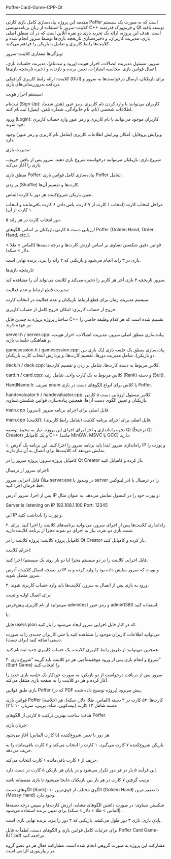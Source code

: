 Poffer-Card-Game-CPP-Qt

---
مقدمه
این پروژه پیاده‌سازی کامل بازی کارتی Poffer است که به صورت یک سیستم کلاینت-سرور با استفاده از زبان برنامه‌نویسی C++ و فریم‌ورک قدرتمند Qt توسعه یافته است. هدف این پروژه، ارائه یک تجربه بازی دو نفره آنلاین است که در آن منطق اصلی بازی، مدیریت کاربران، و ذخیره‌سازی تاریخچه بازی‌ها توسط سرور انجام شده و کلاینت‌ها رابط کاربری و تعامل با بازیکن را فراهم می‌کنند.

ویژگی‌ها
معماری کلاینت-سرور:

سرور: مسئول مدیریت اتصالات، احراز هویت (ورود و ثبت‌نام)، مدیریت جلسات بازی، اعمال قوانین بازی، محاسبه امتیازات، تعیین برنده و بازنده، و ذخیره تاریخچه بازی‌ها.

کلاینت: ارائه رابط کاربری گرافیکی (GUI) برای بازیکنان، ارسال درخواست‌ها به سرور و دریافت به‌روزرسانی‌های بازی.

سیستم احراز هویت:

ثبت‌نام (Sign Up): کاربران می‌توانند با وارد کردن نام کاربری، رمز عبور (هش شده)، اطلاعات شخصی (نام، نام خانوادگی، شماره تلفن، ایمیل) ثبت‌نام کنند.

ورود (Login): کاربران موجود می‌توانند با نام کاربری و رمز عبور وارد حساب کاربری خود شوند.

ویرایش پروفایل: امکان ویرایش اطلاعات کاربری (شامل نام کاربری و رمز عبور) وجود دارد.

مدیریت بازی:

شروع بازی: بازیکنان می‌توانند درخواست شروع بازی دهند. سرور پس از یافتن حریف، بازی را آغاز می‌کند.

منطق بازی Poffer: پیاده‌سازی کامل قوانین بازی Poffer شامل:

بر زدن (Shuffle) کارت‌ها و تقسیم آن‌ها.

تعیین بازیکن شروع‌کننده هر دور با کارت الماس.

مراحل انتخاب کارت (انتخاب ۱ کارت از ۷ کارت، پاس دادن ۶ کارت باقی‌مانده و انتخاب ۱ کارت از آن).

۵ دور انتخاب کارت در هر راند.

ارزیابی دست ۵ کارتی بازیکنان بر اساس الگوهای Poffer (Golden Hand, Order Hand, etc.).

قوانین دقیق شکستن تساوی بر اساس ارزش کارت‌ها و درجه دسته‌ها (الماس > طلا > دلار > سکه).

بازی در ۳ راند انجام می‌شود و بازیکنی که ۲ راند را ببرد، برنده نهایی است.

تاریخچه بازی‌ها:

سرور تاریخچه ۳ بازی آخر هر کاربر را ذخیره می‌کند و کلاینت می‌تواند آن را مشاهده کند.

مدیریت قطع ارتباط و عدم فعالیت:

سیستم مدیریت زمان برای قطع ارتباط بازیکنان و عدم فعالیت در انتخاب کارت.

خروج از حساب کاربری: امکان خروج کامل از حساب کاربری.

ساختار پروژه
پروژه به چندین فایل C++ تقسیم شده است که هر کدام وظیفه خاصی را بر عهده دارند:

server.h / server.cpp: پیاده‌سازی منطق اصلی سرور، مدیریت اتصالات، احراز هویت، و هماهنگی جلسات بازی.

gamesession.h / gamesession.cpp: پیاده‌سازی منطق یک جلسه بازی (یک بازی بین دو بازیکن)، شامل مدیریت دورها، تقسیم کارت‌ها، و پردازش انتخاب کارت بازیکنان.

deck.h / deck.cpp: کلاس مربوط به دسته کارت‌ها، شامل بر زدن و تقسیم کارت‌ها.

card.h / card.cpp: کلاس مربوط به یک کارت واحد، شامل رتبه (Rank) و دسته (Suit).

HandName.h: تعریف enum یا کلاس برای انواع الگوهای دست در بازی Poffer.

handevaluator.h / handevaluator.cpp: کلاس مسئول ارزیابی دست ۵ کارتی بازیکنان و تعیین الگوی دست آن‌ها، همچنین پیاده‌سازی قوانین شکستن تساوی.

main.cpp (سرور): فایل اصلی برای اجرای برنامه سرور.

main.cpp (کلاینت): فایل اصلی برای اجرای برنامه کلاینت (شامل رابط کاربری).

نحوه راه‌اندازی و اجرا
برای اجرای این پروژه، نیاز به محیط توسعه Qt (ترجیحاً Qt Creator) و یک کامپایلر C++ (مانند MinGW، MSVC یا GCC) دارید.

۱. راه‌اندازی سرور
ابتدا باید برنامه سرور را اجرا کنید. این برنامه یک آدرس IP و پورت را نمایش می‌دهد که کلاینت‌ها برای اتصال به آن نیاز دارند.

کامپایل پروژه سرور: پروژه سرور را در Qt Creator باز کرده و کامپایل کنید.

اجرای سرور از ترمینال:

فایل اجرایی سرور (مثلاً server.exe در ویندوز یا server در لینوکس) را در ترمینال یا خط فرمان اجرا کنید.

پس از اجرا، سرور آدرس IP و پورت خود را در کنسول نمایش می‌دهد. به عنوان مثال:

Server is listening on IP 192.168.1.100 Port: 12345

این IP و پورت را یادداشت کنید.

۲. راه‌اندازی کلاینت‌ها
پس از اجرای سرور، می‌توانید برنامه‌های کلاینت را اجرا کنید. برای تست بازی دو نفره، نیاز به اجرای دو نمونه مجزا از برنامه کلاینت دارید.

کامپایل پروژه کلاینت: پروژه کلاینت را در Qt Creator باز کرده و کامپایل کنید.

اجرای کلاینت:

فایل اجرایی کلاینت را در دو سیستم مجزا (یا دو بار روی یک سیستم) اجرا کنید.

در صفحه اتصال کلاینت، آدرس IP و پورت که سرور نمایش داده بود را وارد کرده و به سرور متصل شوید.

۳. ورود به بازی
پس از اتصال به سرور، کلاینت‌ها باید وارد حساب کاربری شوند.

برای اتصال اولیه و تست:

می‌توانید از نام کاربری پیش‌فرض admintest و رمز عبور admin1380 استفاده کنید.

یا:

فایل users.json که در کنار فایل اجرایی سرور ایجاد می‌شود را باز کنید.

می‌توانید اطلاعات کاربران موجود را مشاهده کنید یا حتی کاربران جدیدی را به صورت دستی اضافه کنید (برای تست).

همچنین می‌توانید از طریق رابط کاربری کلاینت، یک حساب کاربری جدید ثبت‌نام کنید.

۴. شروع و انجام بازی
پس از ورود موفقیت‌آمیز، هر دو کلاینت باید گزینه "شروع بازی" (Start Game) را انتخاب کنند.

سرور پس از دریافت درخواست از دو بازیکن، به صورت خودکار یک جلسه بازی جدید را آغاز کرده و هر دو کلاینت را به صفحه بازی منتقل می‌کند.

بازی طبق قوانین Poffer (که در PDF پروژه توضیح داده شده) پیش می‌رود.

قوانین بازی Poffer (خلاصه)
کارت‌ها: ۵۲ کارت در ۴ دسته (الماس، طلا، دلار، سکه)، هر دسته شامل ۱۳ کارت (بیت‌کوین، شاه، بی‌بی، سرباز، ۱۰ تا ۲).

هدف: ساخت بهترین ترکیب ۵ کارتی از الگوهای Poffer.

جریان بازی:

هر دور با تعیین شروع‌کننده (با کارت الماس) آغاز می‌شود.

بازیکن شروع‌کننده ۷ کارت می‌گیرد، ۱ کارت را انتخاب می‌کند و ۶ کارت باقی‌مانده را به حریف می‌دهد.

حریف از ۶ کارت باقی‌مانده ۱ کارت انتخاب می‌کند.

این فرآیند ۵ بار در هر دور تکرار می‌شود و در پایان هر بازیکن ۵ کارت در دست دارد.

ترتیب گرفتن ۷ کارت در هر بار بین بازیکنان جابجا می‌شود تا بازی منصفانه باشد.

الگوهای دست (Rank): ۱۰ الگوی مختلف از قوی‌ترین (Golden Hand) تا ضعیف‌ترین (Messy Hand) وجود دارد.

شکستن تساوی: در صورت داشتن الگوهای مشابه، ارزش کارت‌ها و سپس درجه دسته‌ها (الماس > طلا > دلار > سکه) برای تعیین برنده استفاده می‌شود.

پایان بازی: بازی ۳ دور طول می‌کشد. بازیکنی که ۲ دور را ببرد، برنده نهایی بازی است.

برای جزئیات کامل قوانین بازی و الگوهای دست، لطفاً به فایل Poffer Card Game-IUT.pdf مراجعه کنید.

مشارکت
این پروژه به صورت گروهی انجام شده است. مشارکت فعال هر دو عضو گروه در ریپازیتوری الزامی است.
